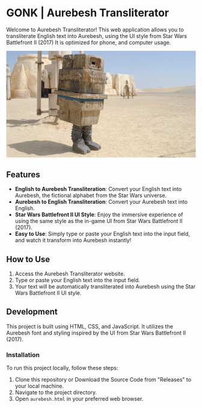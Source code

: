 # GONK | Aurebesh Transliterator

Welcome to Aurebesh Transliterator! This web application allows you to transliterate English text into Aurebesh, using the UI style from Star Wars Battlefront II (2017) It is optimized for phone, and computer usage.

![Aurebesh Transliterator](gnk.jpeg)

## Features

- **English to Aurebesh Transliteration**: Convert your English text into Aurebesh, the fictional alphabet from the Star Wars universe.
- **Aurebesh to English Transliteration**: Convert your Aurebesh text into English.
- **Star Wars Battlefront II UI Style**: Enjoy the immersive experience of using the same style as the in-game UI from Star Wars Battlefront II (2017).
- **Easy to Use**: Simply type or paste your English text into the input field, and watch it transform into Aurebesh instantly!

## How to Use

1. Access the Aurebesh Transliterator website.
2. Type or paste your English text into the input field.
3. Your text will be automatically transliterated into Aurebesh using the Star Wars Battlefront II UI style.
   
## Development

This project is built using HTML, CSS, and JavaScript. It utilizes the Aurebesh font and styling inspired by the UI from Star Wars Battlefront II (2017).

### Installation

To run this project locally, follow these steps:

1. Clone this repository or Download the Source Code from "Releases" to your local machine.
2. Navigate to the project directory.
3. Open `aurebesh.html` in your preferred web browser.
